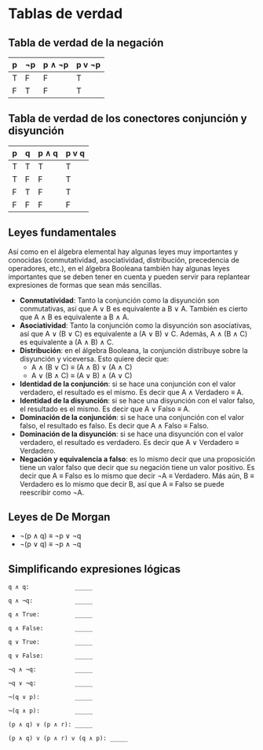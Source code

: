 # Tablas de verdad

## Tabla de verdad de la **negación**
| p |  ¬p | p ∧ ¬p | p v ¬p |
|---|-----|--------|--------|
| T |  F  |   F    |   T    |
| F |  T  |   F    |   T    |

## Tabla de verdad de los conectores **conjunción** y **disyunción**
| p |  q  | p ∧ q | p v q |
|---|-----|-------|-------|
| T |  T  |   T   |   T   |
| T |  F  |   F   |   T   |
| F |  T  |   F   |   T   |
| F |  F  |   F   |   F   |

## Leyes fundamentales

Así como en el álgebra elemental hay algunas leyes muy importantes y conocidas (conmutatividad, asociatividad, distribución, precedencia de operadores, etc.), en el álgebra Booleana también hay algunas leyes importantes que se deben tener en cuenta y pueden servir para replantear expresiones de formas que sean más sencillas.

* **Conmutatividad**: Tanto la conjunción como la disyunción son conmutativas, así que A ∨ B es equivalente a B ∨ A. También es cierto que A ∧ B es equivalente a B ∧ A.
* **Asociatividad**: Tanto la conjunción como la disyunción son asociativas, así que A ∨ (B ∨ C) es equivalente a (A ∨ B) ∨ C. Además, A ∧ (B ∧ C) es equivalente a (A ∧ B) ∧ C.
* **Distribución**: en el álgebra Booleana, la conjunción distribuye sobre la disyunción y viceversa. Esto quiere decir que:
    * A ∧ (B ∨ C) ≡ (A ∧ B) ∨ (A ∧ C)
    * A ∨ (B ∧ C) ≡ (A ∨ B) ∧ (A ∨ C)
* **Identidad de la conjunción**: si se hace una conjunción con el valor verdadero, el resultado es el mismo. Es decir que A ∧ Verdadero ≡ A.
* **Identidad de la disyunción**: si se hace una disyunción con el valor falso, el resultado es el mismo. Es decir que A ∨ Falso ≡ A.
* **Dominación de la conjunción**: si se hace una conjunción con el valor falso, el resultado es falso. Es decir que A ∧ Falso ≡ Falso.
* **Dominación de la disyunción**: si se hace una disyunción con el valor verdadero, el resultado es verdadero. Es decir que A ∨ Verdadero ≡ Verdadero.
* **Negación y equivalencia a falso**: es lo mismo decir que una proposición tiene un valor falso que decir que su negación tiene un valor positivo. Es decir que A ≡ Falso es lo mismo que decir ¬A ≡ Verdadero. Más aún, B ≡ Verdadero es lo mismo que decir B, así que A ≡ Falso se puede reescribir como ¬A.

## Leyes de De Morgan
* ¬(p ∧ q) ≡ ¬p ∨ ¬q
* ¬(p ∨ q) ≡ ¬p ∧ ¬q

## Simplificando expresiones lógicas
```
q ∧ q:             _____

q ∧ ¬q:            _____ 

q ∧ True:          _____ 

q ∧ False:         _____ 

q ∨ True:          _____ 

q ∨ False:         _____ 

¬q ∧ ¬q:           _____ 

¬q ∨ ¬q:           _____ 

¬(q ∨ p):          _____ 

¬(q ∧ p):          _____ 

(p ∧ q) ∨ (p ∧ r): _____ 

(p ∧ q) v (p ∧ r) v (q ∧ p): _____ 
```